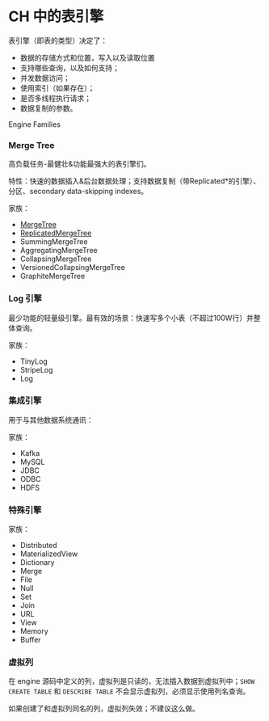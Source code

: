 # CH 中的表引擎
表引擎（即表的类型）决定了：
- 数据的存储方式和位置，写入以及读取位置
- 支持哪些查询，以及如何支持；
- 并发数据访问；
- 使用索引（如果存在）；
- 是否多线程执行请求；
- 数据复制的参数。

Engine Families

### Merge Tree
高负载任务-最健壮&功能最强大的表引擎们。

特性：快速的数据插入&后台数据处理；支持数据复制（带Replicated*的引擎）、分区、secondary data-skipping indexes。

家族：
- [MergeTree](MergeTree.md)
- [ReplicatedMergeTree](ReplicatedMergeTree.md)
- SummingMergeTree
- AggregatingMergeTree
- CollapsingMergeTree
- VersionedCollapsingMergeTree
- GraphiteMergeTree

### Log 引擎
最少功能的轻量级引擎。最有效的场景：快速写多个小表（不超过100W行）并整体查询。

家族：
- TinyLog
- StripeLog
- Log

### 集成引擎
用于与其他数据系统通讯：

家族：
- Kafka
- MySQL
- JDBC
- ODBC
- HDFS

### 特殊引擎
家族：
- Distributed
- MaterializedView
- Dictionary
- Merge
- File
- Null
- Set
- Join
- URL
- View
- Memory
- Buffer

### 虚拟列
在 engine 源码中定义的列，虚拟列是只读的，无法插入数据到虚拟列中；`SHOW CREATE TABLE` 和 `DESCRIBE TABLE` 不会显示虚拟列，必须显示使用列名查询。

如果创建了和虚拟列同名的列，虚拟列失效；不建议这么做。

